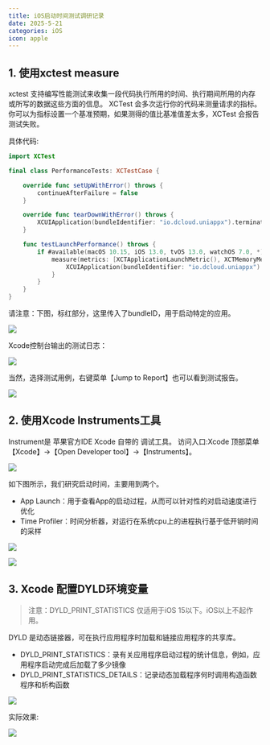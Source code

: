 ```yaml
---
title: iOS启动时间测试调研记录
date: 2025-5-21
categories: iOS
icon: apple
---
```


## 1. 使用xctest measure

xctest 支持编写性能测试来收集一段代码执行所用的时间、执行期间所用的内存或所写的数据这些方面的信息。
XCTest 会多次运行你的代码来测量请求的指标。
你可以为指标设置一个基准预期，如果测得的值比基准值差太多，XCTest 会报告测试失败。

具体代码:

```swift
import XCTest

final class PerformanceTests: XCTestCase {

    override func setUpWithError() throws {
        continueAfterFailure = false
    }

    override func tearDownWithError() throws {
        XCUIApplication(bundleIdentifier: "io.dcloud.uniappx").terminate()
    }

    func testLaunchPerformance() throws {
        if #available(macOS 10.15, iOS 13.0, tvOS 13.0, watchOS 7.0, *) {
            measure(metrics: [XCTApplicationLaunchMetric(), XCTMemoryMetric()]) {
                XCUIApplication(bundleIdentifier: "io.dcloud.uniappx").launch()
            }
        }
    }
}
```


请注意：下图，标红部分，这里传入了bundleID，用于启动特定的应用。


![](/images/xcode-measure-code.jpg)

Xcode控制台输出的测试日志：

![](/images/xcode-measure-result.jpg)

当然，选择测试用例，右键菜单【Jump to Report】也可以看到测试报告。

![](/images/xcode-xctest-report-metrics.jpg)


## 2. 使用Xcode Instruments工具

Instrument是 苹果官方IDE Xcode 自带的 调试工具。
访问入口:Xcode 顶部菜单 【Xcode】->【Open Developer tool】->【lnstruments】。

![](/images/xcode-menus-toos.jpg)

如下图所示，我们研究启动时间，主要用到两个。

- App Launch：用于查看App的启动过程，从而可以针对性的对启动速度进行优化
- Time Profiler：时间分析器，对运行在系统cpu上的进程执行基于低开销时间的采样

![](/images/xcode-instruments.jpg)

![](/images/instruments-time-profiler.jpg)

## 3. Xcode 配置DYLD环境变量

>注意：DYLD_PRINT_STATISTICS 仅适用于iOS 15以下。iOS以上不起作用。

DYLD 是动态链接器，可在执行应用程序时加载和链接应用程序的共享库。

- DYLD_PRINT_STATISTICS：录有关应用程序启动过程的统计信息，例如，应用程序启动完成后加载了多少镜像
- DYLD_PRINT_STATISTICS_DETAILS：记录动态加载程序何时调用构造函数程序和析构函数

![](/images/xcode-edit-schema.jpg)

实际效果:

![](/images/xcode-console-time.jpg)

